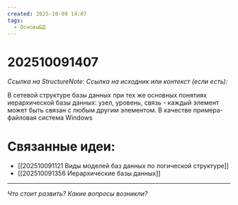 ```yaml
---
created: 2025-10-09 14:07
tags:
  - ОсновыБД
---
```

# 202510091407
*Ссылка на StructureNote:*
*Ссылка на исходник или контекст (если есть):* 

В сетевой структуре базы данных при тех же основных понятиях иерархической базы данных: узел, уровень, связь - каждый элемент может быть связан с любым другим элементом. В качестве примера- файловая система Windows

# Связанные идеи:
* [[202510091121 Виды моделей баз данных по логической структуре]]
* [[202510091356 Иерархические базы данных]]
---

*Что стоит развить? Какие вопросы возникли?*